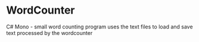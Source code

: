 # WordCounter
C# Mono - small word counting program
uses the text files to load and save text processed by the wordcounter
